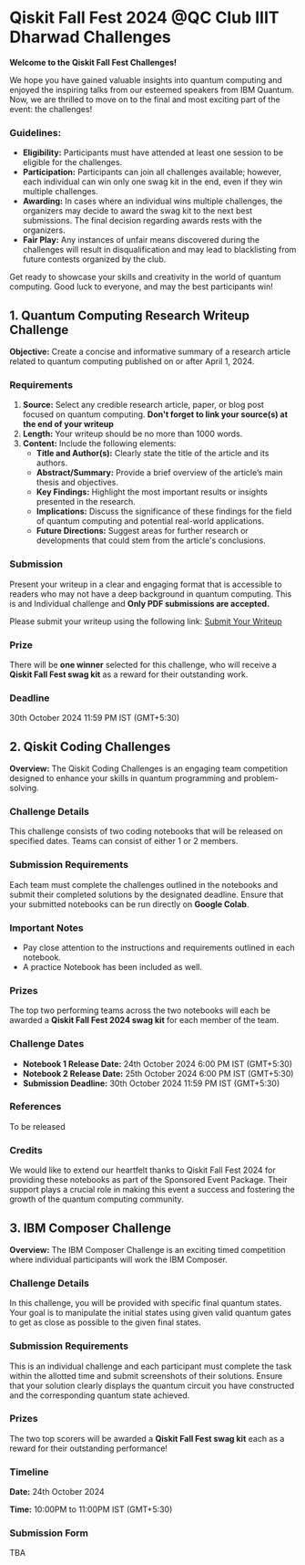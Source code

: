 # Qiskit Fall Fest 2024 @QC Club IIIT Dharwad Challenges

**Welcome to the Qiskit Fall Fest Challenges!**

We hope you have gained valuable insights into quantum computing and enjoyed the inspiring talks from our esteemed speakers  from IBM Quantum. Now, we are thrilled to move on to the final and most exciting part of the event: the challenges!

### Guidelines:
- **Eligibility:** Participants must have attended at least one session to be eligible for the challenges.
- **Participation:** Participants can join all challenges available; however, each individual can win only one swag kit in the end, even if they win multiple challenges.
- **Awarding:** In cases where an individual wins multiple challenges, the organizers may decide to award the swag kit to the next best submissions. The final decision regarding awards rests with the organizers.
- **Fair Play:** Any instances of unfair means discovered during the challenges will result in disqualification and may lead to blacklisting from future contests organized by the club.

Get ready to showcase your skills and creativity in the world of quantum computing. Good luck to everyone, and may the best participants win!

## 1. Quantum Computing Research Writeup Challenge

**Objective:** Create a concise and informative summary of a research article related to quantum computing published on or after April 1, 2024.

### Requirements
1. **Source:** Select any credible research article, paper, or blog post focused on quantum computing. **Don't forget to link your source(s) at the end of your writeup**
2. **Length:** Your writeup should be no more than 1000 words.
3. **Content:** Include the following elements:
   - **Title and Author(s):** Clearly state the title of the article and its authors.
   - **Abstract/Summary:** Provide a brief overview of the article’s main thesis and objectives.
   - **Key Findings:** Highlight the most important results or insights presented in the research.
   - **Implications:** Discuss the significance of these findings for the field of quantum computing and potential real-world applications.
   - **Future Directions:** Suggest areas for further research or developments that could stem from the article's conclusions.

### Submission
Present your writeup in a clear and engaging format that is accessible to readers who may not have a deep background in quantum computing. This is and Individual challenge and **Only PDF submissions are accepted.**

Please submit your writeup using the following link: [Submit Your Writeup](#https://forms.gle/UJZMtZGJvzHYhjrs5)

### Prize
There will be **one winner** selected for this challenge, who will receive a **Qiskit Fall Fest swag kit** as a reward for their outstanding work.


### Deadline
30th October 2024 11:59 PM IST (GMT+5:30)

## 2. Qiskit Coding Challenges

**Overview:** The Qiskit Coding Challenges is an engaging team competition designed to enhance your skills in quantum programming and problem-solving.

### Challenge Details
This challenge consists of two coding notebooks that will be released on specified dates. Teams can consist of either 1 or 2 members. 

### Submission Requirements
Each team must complete the challenges outlined in the notebooks and submit their completed solutions by the designated deadline. Ensure that your submitted notebooks can be run directly on **Google Colab**. 

### Important Notes
- Pay close attention to the instructions and requirements outlined in each notebook.
- A practice Notebook has been included as well.

### Prizes
The top two performing teams across the two notebooks will each be awarded a **Qiskit Fall Fest 2024 swag kit** for each member of the team.

### Challenge Dates
- **Notebook 1 Release Date:** 24th October 2024 6:00 PM IST (GMT+5:30)
- **Notebook 2 Release Date:** 25th October 2024 6:00 PM IST (GMT+5:30)
- **Submission Deadline:** 30th October 2024 11:59 PM IST (GMT+5:30)

### References
To be released 

### Credits
We would like to extend our heartfelt thanks to Qiskit Fall Fest 2024 for providing these notebooks as part of the Sponsored Event Package. Their support plays a crucial role in making this event a success and fostering the growth of the quantum computing community.

## 3. IBM Composer Challenge

**Overview:** The IBM Composer Challenge is an exciting timed competition where individual participants will work the IBM Composer.

### Challenge Details
In this challenge, you will be provided with specific final quantum states. Your goal is to manipulate the initial states using given valid quantum gates to get as close as possible to the given final states. 

### Submission Requirements
This is an individual challenge and each participant must complete the task within the allotted time and submit screenshots of their solutions. Ensure that your solution clearly displays the quantum circuit you have constructed and the corresponding quantum state achieved.

### Prizes
The two top scorers will be awarded a **Qiskit Fall Fest swag kit** each as a reward for their outstanding performance!

### Timeline
**Date:** 24th October 2024

**Time:** 10:00PM to 11:00PM IST (GMT+5:30)

### Submission Form
TBA
